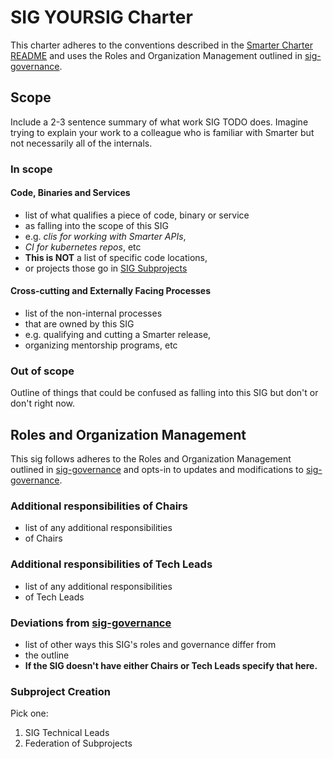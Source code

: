 # SIG YOURSIG Charter

This charter adheres to the conventions described in the [Smarter Charter README] and uses
the Roles and Organization Management outlined in [sig-governance].

## Scope

Include a 2-3 sentence summary of what work SIG TODO does. Imagine trying to
explain your work to a colleague who is familiar with Smarter but not
necessarily all of the internals.

### In scope

#### Code, Binaries and Services

- list of what qualifies a piece of code, binary or service
- as falling into the scope of this SIG
- e.g. *clis for working with Smarter APIs*, 
- *CI for kubernetes repos*, etc
- **This is NOT** a list of specific code locations,
- or projects those go in [SIG Subprojects][sig-subprojects]

#### Cross-cutting and Externally Facing Processes

- list of the non-internal processes
- that are owned by this SIG
- e.g. qualifying and cutting a Smarter release,
- organizing mentorship programs, etc

### Out of scope

Outline of things that could be confused as falling into this SIG but don't or don't right now.

## Roles and Organization Management

This sig follows adheres to the Roles and Organization Management outlined in [sig-governance]
and opts-in to updates and modifications to [sig-governance].

### Additional responsibilities of Chairs

- list of any additional responsibilities
- of Chairs

### Additional responsibilities of Tech Leads

- list of any additional responsibilities
- of Tech Leads

### Deviations from [sig-governance]

- list of other ways this SIG's roles and governance differ from
- the outline
- **If the SIG doesn't have either Chairs or Tech Leads specify that here.**

### Subproject Creation

Pick one:

1. SIG Technical Leads
2. Federation of Subprojects

[sig-governance]: https://github.com/kubernetes/community/blob/master/committee-steering/governance/sig-governance.md
[sig-subprojects]: https://github.com/kubernetes/community/blob/master/sig-YOURSIG/README.md#subprojects
[Smarter Charter README]: https://github.com/kubernetes/community/blob/master/committee-steering/governance/README.md
